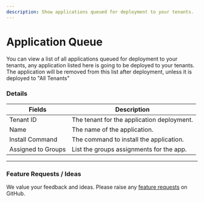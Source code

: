 ```yaml
---
description: Show applications queued for deployment to your tenants.
---
```


# Application Queue

You can view a list of all applications queued for deployment to your tenants, any application listed here is going to be deployed to your tenants. The application will be removed from this list after deployment, unless it is deployed to "All Tenants"

### Details

| Fields             | Description                                |
| ------------------ | ------------------------------------------ |
| Tenant ID          | The tenant for the application deployment. |
| Name               | The name of the application.               |
| Install Command    | The command to install the application.    |
| Assigned to Groups | List the groups assignments for the app.   |

***

### Feature Requests / Ideas

We value your feedback and ideas. Please raise any [feature requests](https://github.com/KelvinTegelaar/CIPP/issues/new?assignees=\&labels=enhancement%2Cno-priority\&projects=\&template=feature.yml\&title=%5BFeature+Request%5D%3A+) on GitHub.
